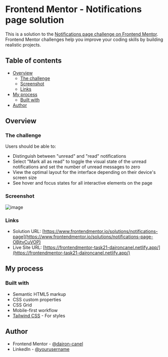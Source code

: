 # Frontend Mentor - Notifications page solution

This is a solution to the [Notifications page challenge on Frontend Mentor](https://www.frontendmentor.io/challenges/notifications-page-DqK5QAmKbC). Frontend Mentor challenges help you improve your coding skills by building realistic projects. 

## Table of contents

- [Overview](#overview)
  - [The challenge](#the-challenge)
  - [Screenshot](#screenshot)
  - [Links](#links)
- [My process](#my-process)
  - [Built with](#built-with)
- [Author](#author)

## Overview

### The challenge

Users should be able to:

- Distinguish between "unread" and "read" notifications
- Select "Mark all as read" to toggle the visual state of the unread notifications and set the number of unread messages to zero
- View the optimal layout for the interface depending on their device's screen size
- See hover and focus states for all interactive elements on the page

### Screenshot

![image](https://user-images.githubusercontent.com/98697567/209447731-e176b084-ddfa-4af5-bf0a-628ebfadc060.png)

### Links

- Solution URL: [https://www.frontendmentor.io/solutions/notifications-page](https://www.frontendmentor.io/solutions/notifications-page-OBjtvCuVOP)
- Live Site URL: [https://frontendmentor-task21-daironcanel.netlify.app/](https://frontendmentor-task21-daironcanel.netlify.app/)

## My process

### Built with

- Semantic HTML5 markup
- CSS custom properties
- CSS Grid
- Mobile-first workflow
- [Tailwind CSS](https://tailwindcss.com/) - For styles

## Author

- Frontend Mentor - [@dairon-canel](https://www.frontendmentor.io/profile/RyuzakCoder)
- LinkedIn - [@yourusername](https://www.lindedin.com/in/dairon-canel)
